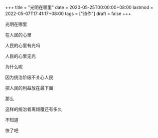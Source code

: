 +++
title = "光明在哪里"
date = 2020-05-25T00:00:00+08:00
lastmod = 2022-05-07T17:41:17+08:00
tags = ["诗作"]
draft = false
+++

光明在哪里

在人民的心里

人民的心里有光吗

人民的心里无光

为什么呢

因为统治阶级不关心人民

把人民的利益放在最下面

那么

这样的统治者离倾覆还有多久

不知道

快了吧